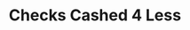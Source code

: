 ---
title: Checks Cashed 4 Less
slug: checks-cashed-4-less
updated-on: '2024-05-30T13:44:31.749Z'
created-on: '2024-05-30T13:41:46.671Z'
published-on: '2024-05-30T13:54:32.469Z'
f_city-state-2:
- cms/city/vallejo-ca.md
- cms/city/national-city-ca.md
f_locations:
- cms/payday-loan/checks-cashed-4-less-14593.md
- cms/payday-loan/checks-cashed-4-less-14594.md
- cms/payday-loan/checks-cashed-4-less-14595.md
f_states:
- cms/state/california.md
layout: '[company].html'
tags: company
---